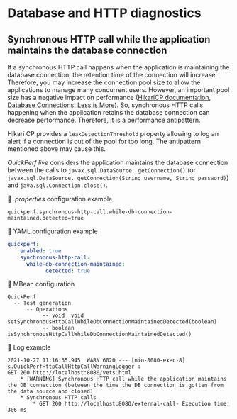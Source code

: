 # Database and HTTP diagnostics

## Synchronous HTTP call while the application maintains the database connection

If a synchronous HTTP call happens when the application is maintaining the database connection, the retention time of the connection will increase. Therefore, you may increase the connection pool size to allow the applications to manage many concurrent users.
However, an important pool size has a negative impact on performance ([HikariCP documentation](https://github.com/brettwooldridge/HikariCP/wiki/About-Pool-Sizing),
[Database Connections: Less is More](https://kwahome.medium.com/database-connections-less-is-more-86c406b6fad)).
So, synchronous HTTP calls happening when the application retains the database connection can decrease performance. Therefore, it is a performance antipattern.

Hikari CP provides a ```leakDetectionThreshold``` property allowing to log an alert if a connection is out of the pool for too long. 
The antipattern mentioned above may cause this.

_QuickPerf live_ considers the application maintains the database connection between the calls to ```javax.sql.DataSource. getConnection()``` (or ```javax.sql.DataSource. getConnection(String username,
String password)```) and ```java.sql.Connection.close()```.

:wrench: _.properties_ configuration example
```properties
quickperf.synchronous-http-call.while-db-connection-maintained.detected=true
```

:wrench: YAML configuration example

```yaml
quickperf:
    enabled: true
    synchronous-http-call:
      while-db-connection-maintained:
            detected: true
```

:wrench: MBean configuration
```
QuickPerf
  -- Test generation
      -- Operations
           -- void  void setSynchronousHttpCallWhileDbConnectionMaintainedDetected(boolean)
           -- boolean isSynchronousHttpCallWhileDbConnectionMaintainedDetected()
```

:mag_right: Log example

```
2021-10-27 11:16:35.945  WARN 6020 --- [nio-8080-exec-8] s.QuickPerfHttpCallHttpCallWarningLogger : 
GET 200 http://localhost:8080/vets.html
	* [WARNING] Synchronous HTTP call while the application maintains the DB connection (between the time the DB connection is gotten from the data source and closed)
	* Synchronous HTTP calls
		* GET 200 http://localhost:8080/external-call- Execution time: 306 ms
```
